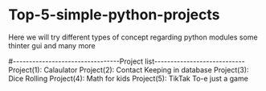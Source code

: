 # Top-5-simple-python-projects
Here we will try different types of concept regarding python modules some thinter gui and many more   



#---------------------------------Project list----------------------------
Project(1): Calaulator
Project(2): Contact Keeping in database
Project(3): Dice Rolling 
Project(4): Math for kids
Project(5): TikTak To-e just a game
